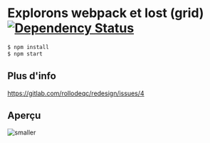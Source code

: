# Explorons webpack et lost (grid) [![Dependency Status](https://gemnasium.com/badges/github.com/millette/rollodeqc-dev-profile.svg)](https://gemnasium.com/github.com/millette/rollodeqc-dev-profile)

```sh
$ npm install
$ npm start
```

## Plus d'info
<https://gitlab.com/rollodeqc/redesign/issues/4>

## Aperçu
![smaller](https://gitlab.com/uploads/aecd2109e9963339ef35c451c01e23ce/smaller.jpg)
